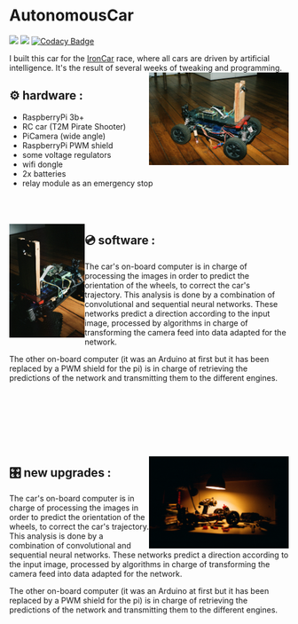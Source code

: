 # AutonomousCar

![](https://img.shields.io/tokei/lines/github/felop/autonomouscar)   ![](https://img.shields.io/github/last-commit/felop/autonomouscar)   [![Codacy Badge](https://app.codacy.com/project/badge/Grade/ca4a931bbbc2400cb4a401179d4df188)](https://www.codacy.com/gh/felop/AutonomousCar/dashboard?utm_source=github.com&amp;utm_medium=referral&amp;utm_content=felop/AutonomousCar&amp;utm_campaign=Badge_Grade)

I built this car for the [IronCar](https://twitter.com/ironcarfrance) race, where all cars are driven by artificial intelligence. It's the result of several weeks of tweaking and programming.
<br/>
<img src="car_pics/IMG-6800.JPG" width=50% align="right">

## ⚙️ hardware : 
* RaspberryPi 3b+
* RC car (T2M Pirate Shooter)
* PiCamera (wide angle)
* RaspberryPi PWM shield
* some voltage regulators
* wifi dongle
* 2x batteries
* relay module as an emergency stop
<br/><br/><br/><br/>

<img src="car_pics/IMG-6805.jpg" width=27% align="left">

## 💿 software :
The car's on-board computer is in charge of processing the images in order to predict the orientation of the wheels, to correct the car's trajectory. This analysis is done by a combination of convolutional and sequential neural networks.
These networks predict a direction according to the input image, processed by algorithms in charge of transforming the camera feed into data adapted for the network.

The other on-board computer (it was an Arduino at first but it has been replaced by a PWM shield for the pi) is in charge of retrieving the predictions of the network and transmitting them to the different engines.
<br/><br/><br/><br/>
<br/><br/><br/><br/>

<img src="car_pics/IMG-6779.JPG" width=50% align="right">

## 🎛 new upgrades :
The car's on-board computer is in charge of processing the images in order to predict the orientation of the wheels, to correct the car's trajectory. This analysis is done by a combination of convolutional and sequential neural networks.
These networks predict a direction according to the input image, processed by algorithms in charge of transforming the camera feed into data adapted for the network.

The other on-board computer (it was an Arduino at first but it has been replaced by a PWM shield for the pi) is in charge of retrieving the predictions of the network and transmitting them to the different engines.
